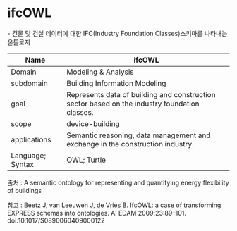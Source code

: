 # ifcOWL

&#45; 건물 및 건설 데이터에 대한 IFC(Industry Foundation Classes)스키마를 나타내는 온톨로지

| Name         |  ifcOWL   |
| ------------ | --- |
| Domain       | Modeling & Analysis    |
| subdomain    | Building Information Modeling    |
| goal         | Represents data of building and construction sector based on the industry foundation classes.    |
| scope        |  device-building   |
| applications | Semantic reasoning, data management and exchange in the construction industry.    |
| Language; Syntax             | OWL; Turtle    |

출처 :  A semantic ontology for representing and quantifying energy flexibility of buildings

참고 : Beetz J, van Leeuwen J, de Vries B. IfcOWL: a case of transforming EXPRESS schemas into ontologies. AI EDAM 2009;23:89–101. doi:10.1017/S0890060409000122